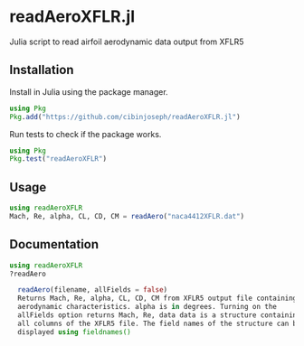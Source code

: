 # readAeroXFLR.jl
Julia script to read airfoil aerodynamic data output from XFLR5

## Installation
Install in Julia using the package manager.
```julia
using Pkg
Pkg.add("https://github.com/cibinjoseph/readAeroXFLR.jl")
```

Run tests to check if the package works.
```julia
using Pkg
Pkg.test("readAeroXFLR")
```

## Usage
```julia
using readAeroXFLR
Mach, Re, alpha, CL, CD, CM = readAero("naca4412XFLR.dat")
```

## Documentation
```julia
using readAeroXFLR
?readAero

  readAero(filename, allFields = false)
  Returns Mach, Re, alpha, CL, CD, CM from XFLR5 output file containing
  aerodynamic characteristics. alpha is in degrees. Turning on the
  allFields option returns Mach, Re, data data is a structure containing
  all columns of the XFLR5 file. The field names of the structure can be
  displayed using fieldnames()

```
